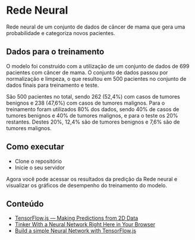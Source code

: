 # Rede Neural

Rede neural de um conjunto de dados de câncer de mama que gera uma probabilidade e categoriza novos pacientes.

## Dados para o treinamento

O modelo foi construído com a utilização de um conjunto de dados de 699 pacientes com câncer de mama. O conjunto de dados passou por normalização e limpeza, o que resultou em 500 pacientes no conjunto de dados finais para treinamento e teste.

São 500 pacientes no total, sendo 262 (52,4%) com casos de tumores benignos e 238 (47,6%) com casos de tumores malignos. Para o treinamento foram utilizados 80% dos dados, sendo 40% de casos de tumores benignos e 40% de tumores malignos, e para o teste os 20% restantes. Destes 20%, 12,4% são de tumores benignos e 7,6% são de tumores malignos.

## Como executar

- Clone o repositório
- Inicie o seu servidor

Agora você pode acessar os resultados da predição da Rede neural e visualizar os gráficos de desempenho do treinamento do modelo.

## Conteúdo

- [TensorFlow.js — Making Predictions from 2D Data](https://codelabs.developers.google.com/codelabs/tfjs-training-regression/#0)
- [Tinker With a Neural Network Right Here in Your Browser](https://playground.tensorflow.org/#activation=tanh&batchSize=10&dataset=circle&regDataset=reg-plane&learningRate=0.03&regularizationRate=0&noise=0&networkShape=4,2&seed=0.16809&showTestData=false&discretize=false&percTrainData=50&x=true&y=true&xTimesY=false&xSquared=false&ySquared=false&cosX=false&sinX=false&cosY=false&sinY=false&collectStats=false&problem=classification&initZero=false&hideText=false)
- [Build a simple Neural Network with TensorFlow.js](https://towardsdatascience.com/build-a-simple-neural-network-with-tensorflow-js-d434a30fcb8)
